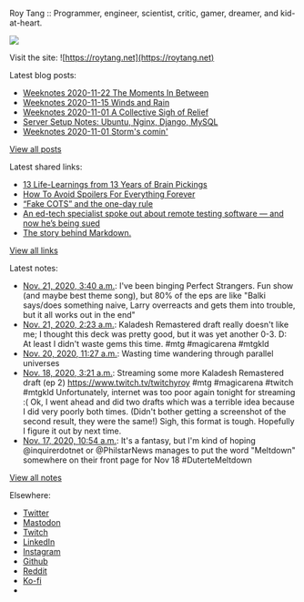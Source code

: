 Roy Tang :: Programmer, engineer, scientist, critic, gamer, dreamer, and kid-at-heart.

![](https://roytang.net/static/img/profile.jpg)

Visit the site: ![https://roytang.net](https://roytang.net)

Latest blog posts:

- [Weeknotes 2020-11-22 The Moments In Between](https://roytang.net/2020/11/weeknotes-2020-11-22/)
- [Weeknotes 2020-11-15 Winds and Rain](https://roytang.net/2020/11/weeknotes-2020-11-15/)
- [Weeknotes 2020-11-01 A Collective Sigh of Relief](https://roytang.net/2020/11/weeknotes-2020-11-08/)
- [Server Setup Notes: Ubuntu, Nginx, Django, MySQL](https://roytang.net/2020/11/server-setup-notes/)
- [Weeknotes 2020-11-01 Storm&#x27;s comin&#x27;](https://roytang.net/2020/11/weeknotes-2020-11-01/)

[View all posts](https://roytang.net/blog)

Latest shared links:

- [13 Life-Learnings from 13 Years of Brain Pickings](https://roytang.net/2020/11/13-life-learnings-from-13-years-of-brain-pickings/)
- [How To Avoid Spoilers For Everything Forever](https://roytang.net/2020/11/how-to-avoid-spoilers-for-everything-forever/)
- [“Fake COTS” and the one-day rule](https://roytang.net/2020/10/fake-cots-and-the-one-day-rule/)
- [An ed-tech specialist spoke out about remote testing software — and now he’s being sued](https://roytang.net/2020/10/an-ed-tech-specialist-spoke-out-about-remote-testing-software-and-now-hes-being-sued/)
- [The story behind Markdown.](https://roytang.net/2020/10/the-story-behind-markdown/)

[View all links](https://roytang.net/links)

Latest notes:

- [Nov. 21, 2020, 3:40 a.m.](https://roytang.net/2020/11/1330113747550134277/): I&#x27;ve been binging Perfect Strangers. Fun show (and maybe best theme song), but 80% of the eps are like &quot;Balki says/does something naive, Larry overreacts and gets them into trouble, but it all works out in the end&quot;
- [Nov. 21, 2020, 2:23 a.m.](https://roytang.net/2020/11/1330094403378163713/): Kaladesh Remastered draft really doesn&#x27;t like me; I thought this deck was pretty good, but it was yet another 0-3. D: At least I didn&#x27;t waste gems this time. #mtg #magicarena #mtgkld
- [Nov. 20, 2020, 11:27 a.m.](https://roytang.net/2020/11/1329868993600004096/): Wasting time wandering through parallel universes
- [Nov. 18, 2020, 3:21 a.m.](https://roytang.net/2020/11/1329022017753001988/): Streaming some more Kaladesh Remastered draft (ep 2) https://www.twitch.tv/twitchyroy #mtg #magicarena #twitch #mtgkld Unfortunately, internet was too poor again tonight for streaming :( Ok, I went ahead and did two drafts which was a terrible idea because I did very poorly both times. (Didn&#x27;t bother getting a screenshot of the second result, they were the same!) Sigh, this format is tough. Hopefully I figure it out by next time.
- [Nov. 17, 2020, 10:54 a.m.](https://roytang.net/2020/11/1328773621007876096/): It&#x27;s a fantasy, but I&#x27;m kind of hoping @inquirerdotnet or @PhilstarNews manages to put the word &quot;Meltdown&quot; somewhere on their front page for Nov 18 #DuterteMeltdown

[View all notes](https://roytang.net/notes)

Elsewhere:

- [Twitter](https://twitter.com/roytang)
- [Mastodon](https://mastodon.technology/@roytang)
- [Twitch](https://twitch.tv/twitchyroy)
- [LinkedIn](https://www.linkedin.com/in/roytang)
- [Instagram](https://instagram.com/roytang0400)
- [Github](https://github.com/roytang)
- [Reddit](https://reddit.com/u/hungryroy)
- [Ko-fi](https://ko-fi.com/roytang)
- [](mailto:hello@roytang.net)